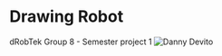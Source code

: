 # Drawing Robot
 dRobTek Group 8 - Semester project 1
![Danny Devito](..\Assets\danny.jpg?raw=true)
